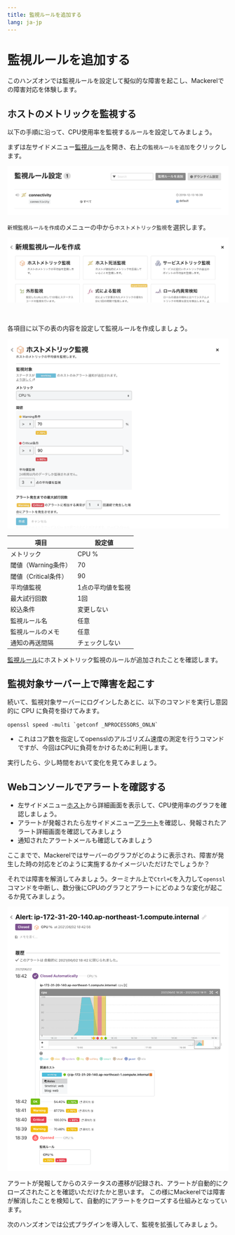 ```yaml
---
title: 監視ルールを追加する
lang: ja-jp
---
```


# 監視ルールを追加する

このハンズオンでは監視ルールを設定して擬似的な障害を起こし、Mackerelでの障害対応を体験します。

## ホストのメトリックを監視する

以下の手順に沿って、CPU使用率を監視するルールを設定してみましょう。

まずは左サイドメニュー[監視ルール](https://mackerel.io/my/monitors)を開き、右上の`監視ルールを追加`をクリックします。

![](./open_monitor.png)

`新規監視ルールを作成`のメニューの中から`ホストメトリック監視`を選択します。

![](./choose_host_metric_monitor.png)

<br/>

各項目に以下の表の内容を設定して監視ルールを作成しましょう。

![](./add_host_metric_monitor.png)

| 項目 | 設定値 |
| --- | ---- |
| メトリック | CPU % |
| 閾値（Warning条件） | 70 |
| 閾値（Critical条件） | 90 |
| 平均値監視 | 1点の平均値を監視 |
| 最大試行回数 | 1回 |
| 絞込条件 | 変更しない |
| 監視ルール名 | 任意 |
| 監視ルールのメモ | 任意 |
| 通知の再送間隔 | チェックしない |

[監視ルール](https://mackerel.io/my/monitors)にホストメトリック監視のルールが追加されたことを確認します。

## 監視対象サーバー上で障害を起こす

続いて、監視対象サーバーにログインしたあとに、以下のコマンドを実行し意図的に CPU に負荷を掛けてみます。

```shell
openssl speed -multi `getconf _NPROCESSORS_ONLN`
```

- これはコア数を指定してopensslのアルゴリズム速度の測定を行うコマンドですが、今回はCPUに負荷をかけるために利用します。

実行したら、少し時間をおいて変化を見てみましょう。

## Webコンソールでアラートを確認する

- 左サイドメニュー[ホスト](https://mackerel.io/my/hosts)から詳細画面を表示して、CPU使用率のグラフを確認しましょう。
- アラートが発報されたら左サイドメニュー[アラート](https://mackerel.io/my/alerts)を確認し、発報されたアラート詳細画面を確認してみましょう
- 通知されたアラートメールも確認してみましょう

ここまでで、Mackerelではサーバーのグラフがどのように表示され、障害が発生した時の対応をどのように実施するかイメージいただけたでしょうか？

それでは障害を解消してみましょう。ターミナル上で`Ctrl+C`を入力して`openssl`コマンドを中断し、数分後にCPUのグラフとアラートにどのような変化が起こるか見てみましょう。

![](./alert.png)

アラートが発報してからのステータスの遷移が記録され、アラートが自動的にクローズされたことを確認いただけたかと思います。
この様にMackerelでは障害が解消したことを検知して、自動的にアラートをクローズする仕組みとなっています。

次のハンズオンでは公式プラグインを導入して、監視を拡張してみましょう。
